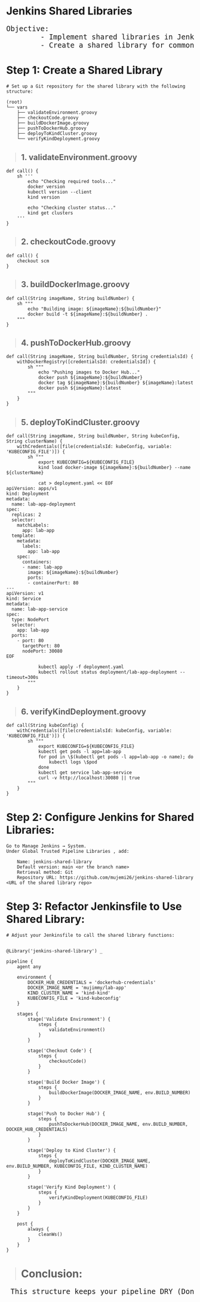 <h1>Jenkins Shared Libraries</h1>

<pre style="font-size: 19px">
Objective: 
        - Implement shared libraries in Jenkins to reuse code across multiple pipelines.
        - Create a shared library for common tasks and demonstrate its usage in different pipelines.
</pre>

# Step 1: Create a Shared Library

```
# Set up a Git repository for the shared library with the following structure:

(root)
└── vars
    ├── validateEnvironment.groovy
    ├── checkoutCode.groovy
    ├── buildDockerImage.groovy
    ├── pushToDockerHub.groovy
    ├── deployToKindCluster.groovy
    └── verifyKindDeployment.groovy

```
> ## 1. validateEnvironment.groovy

```
def call() {
    sh '''
        echo "Checking required tools..."
        docker version
        kubectl version --client
        kind version

        echo "Checking cluster status..."
        kind get clusters
    '''
}

```
> ## 2. checkoutCode.groovy

```
def call() {
    checkout scm
}

```

> ## 3. buildDockerImage.groovy

```
def call(String imageName, String buildNumber) {
    sh """
        echo "Building image: ${imageName}:${buildNumber}"
        docker build -t ${imageName}:${buildNumber} .
    """
}

```

> ## 4. pushToDockerHub.groovy

```
def call(String imageName, String buildNumber, String credentialsId) {
    withDockerRegistry([credentialsId: credentialsId]) {
        sh """
            echo "Pushing images to Docker Hub..."
            docker push ${imageName}:${buildNumber}
            docker tag ${imageName}:${buildNumber} ${imageName}:latest
            docker push ${imageName}:latest
        """
    }
}

```

> ## 5. deployToKindCluster.groovy

```
def call(String imageName, String buildNumber, String kubeConfig, String clusterName) {
    withCredentials([file(credentialsId: kubeConfig, variable: 'KUBECONFIG_FILE')]) {
        sh """
            export KUBECONFIG=${KUBECONFIG_FILE}
            kind load docker-image ${imageName}:${buildNumber} --name ${clusterName}

            cat > deployment.yaml << EOF
apiVersion: apps/v1
kind: Deployment
metadata:
  name: lab-app-deployment
spec:
  replicas: 2
  selector:
    matchLabels:
      app: lab-app
  template:
    metadata:
      labels:
        app: lab-app
    spec:
      containers:
      - name: lab-app
        image: ${imageName}:${buildNumber}
        ports:
        - containerPort: 80
---
apiVersion: v1
kind: Service
metadata:
  name: lab-app-service
spec:
  type: NodePort
  selector:
    app: lab-app
  ports:
    - port: 80
      targetPort: 80
      nodePort: 30080
EOF

            kubectl apply -f deployment.yaml
            kubectl rollout status deployment/lab-app-deployment --timeout=300s
        """
    }
}

```

> ## 6. verifyKindDeployment.groovy

```
def call(String kubeConfig) {
    withCredentials([file(credentialsId: kubeConfig, variable: 'KUBECONFIG_FILE')]) {
        sh """
            export KUBECONFIG=${KUBECONFIG_FILE}
            kubectl get pods -l app=lab-app
            for pod in \$(kubectl get pods -l app=lab-app -o name); do
                kubectl logs \$pod
            done
            kubectl get service lab-app-service
            curl -v http://localhost:30080 || true
        """
    }
}

```
# Step 2: Configure Jenkins for Shared Libraries:

```
Go to Manage Jenkins → System.
Under Global Trusted Pipeline Libraries , add:

    Name: jenkins-shared-library
    Default version: main <or the branch name>
    Retrieval method: Git
    Repository URL: https://github.com/mujemi26/jenkins-shared-library <URL of the shared library repo>
```

# Step 3: Refactor Jenkinsfile to Use Shared Library:

```
# Adjust your Jenkinsfile to call the shared library functions:


@Library('jenkins-shared-library') _

pipeline {
    agent any

    environment {
        DOCKER_HUB_CREDENTIALS = 'dockerhub-credentials'
        DOCKER_IMAGE_NAME = 'mujimmy/lab-app'
        KIND_CLUSTER_NAME = 'kind-kind'
        KUBECONFIG_FILE = 'kind-kubeconfig'
    }

    stages {
        stage('Validate Environment') {
            steps {
                validateEnvironment()
            }
        }

        stage('Checkout Code') {
            steps {
                checkoutCode()
            }
        }

        stage('Build Docker Image') {
            steps {
                buildDockerImage(DOCKER_IMAGE_NAME, env.BUILD_NUMBER)
            }
        }

        stage('Push to Docker Hub') {
            steps {
                pushToDockerHub(DOCKER_IMAGE_NAME, env.BUILD_NUMBER, DOCKER_HUB_CREDENTIALS)
            }
        }

        stage('Deploy to Kind Cluster') {
            steps {
                deployToKindCluster(DOCKER_IMAGE_NAME, env.BUILD_NUMBER, KUBECONFIG_FILE, KIND_CLUSTER_NAME)
            }
        }

        stage('Verify Kind Deployment') {
            steps {
                verifyKindDeployment(KUBECONFIG_FILE)
            }
        }
    }

    post {
        always {
            cleanWs()
        }
    }
}

```

> # Conclusion:

<pre style="font-size: 19px"> This structure keeps your pipeline DRY (Don't Repeat Yourself) and ensures scalability by centralizing the logic into reusable functions.</pre>